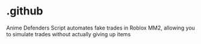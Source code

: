 # .github
Anime Defenders Script automates fake trades in Roblox MM2, allowing you to simulate trades without actually giving up items
